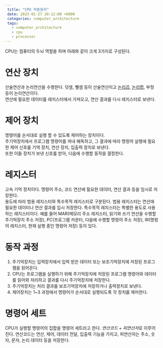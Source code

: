 ```yaml
---
 title: "CPU 작동원리"
 date: 2023-01-27 20:12:00 +0900
 categories: computer_architecture
 tags:
   - computer_architecture
   - cpu
   - processor
---
```


CPU는 컴퓨터의 두뇌 역할을 하며 아래와 같이 크게 3가지로 구성된다.

# 연산 장치

산술연산과 논리연산을 수행한다. 덧셈, 뺄셈 등이 산술연산이고 [논리곱](https://ko.wikipedia.org/wiki/논리곱), [논리합](https://ko.wikipedia.org/wiki/논리합), 부정 등이 논리연산이다.  
연산에 필요한 데이터를 레지스터에서 가져오고, 연산 결과를 다시 레지스터로 보낸다.

# 제어 장치

명령어를 순서대로 실행 할 수 있도록 제어하는 장치이다.  
주기억장치에서 프로그램 명령어를 꺼내 해독하고, 그 결과에 따라 명렁어 실행에 필요한 제어 신호를 기억 장치, 연산 장치, 입출력 장치로 보낸다.  
또한 이들 장치가 보낸 신호를 받아, 다음에 수행할 동작을 결정한다.

# 레지스터

고속 기억 장치이다. 명령어 주소, 코드 연산에 필요한 데이터, 연산 결과 등을 임시로 저장한다.  
용도에 따라 범용 레지스터와 특수목적 레지스터로 구분된다. 범용 레지스터는 연산에 필요한 데이터나 연산 결과를 임시 저장한다. 특수목적 레지스터는 특별한 용도로 사용하는 레지스터이다. 예를 들어 MAR(메모리 주소 레지스터, 읽기와 쓰기 연산을 수행할 주기억장치 주소 저장), PC(프로그램 카운터, 다음에 수행할 명령어 주소 저장), IR(명령어 레지스터, 현재 실행 중인 명령어 저장) 등이 있다.

# 동작 과정

1. 주기억장치는 입력장치에서 입력 받은 데이터 또는 보조기억장치에 저장된 프로그램을 읽어온다.
2. CPU는 프로그램을 실행하기 위해 주기억장치에 저장된 프로그램 명령어와 데이터를 읽어와 처리하고 결과를 다시 주기억장치에 저장한다.
3. 주기억장치는 처리 결과를 보조기억장치에 저장하거나 출력장치로 보낸다.
4. 제어장치는 1~3 과정에서 명령어가 순서대로 실행되도록 각 장치를 제어한다.

# 명령어 세트

CPU가 실행할 명령어의 집합을 명령어 세트라고 한다. *연산코드 + 피연산자*로 이루어진다.
연산코드는 연산, 제어, 데이터 전달, 입출력 기능을 가지고, 피연산자는 주소, 숫자, 문자, 논리 데이터 등을 저장한다.
